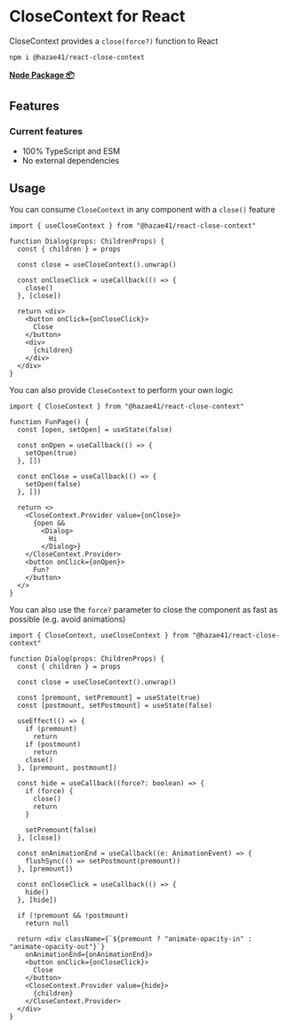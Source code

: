 # CloseContext for React

CloseContext provides a `close(force?)` function to React

```bash
npm i @hazae41/react-close-context
```

[**Node Package 📦**](https://www.npmjs.com/package/@hazae41/react-close-context)

## Features

### Current features
- 100% TypeScript and ESM
- No external dependencies

## Usage

You can consume `CloseContext` in any component with a `close()` feature

```tsx
import { useCloseContext } from "@hazae41/react-close-context"

function Dialog(props: ChildrenProps) {
  const { children } = props

  const close = useCloseContext().unwrap()

  const onCloseClick = useCallback(() => {
    close()
  }, [close])
  
  return <div>
    <button onClick={onCloseClick}>
      Close
    </button>
    <div>
      {children}
    </div>
  </div>
}
```

You can also provide `CloseContext` to perform your own logic

```tsx
import { CloseContext } from "@hazae41/react-close-context"

function FunPage() {
  const [open, setOpen] = useState(false)

  const onOpen = useCallback(() => {
    setOpen(true)
  }, [])

  const onClose = useCallback(() => {
    setOpen(false)
  }, [])

  return <>
    <CloseContext.Provider value={onClose}>
      {open && 
        <Dialog>
          Hi
        </Dialog>}
    </CloseContext.Provider>
    <button onClick={onOpen}>
      Fun?
    </button>
  </>
}
```

You can also use the `force?` parameter to close the component as fast as possible (e.g. avoid animations)

```tsx
import { CloseContext, useCloseContext } from "@hazae41/react-close-context"

function Dialog(props: ChildrenProps) {
  const { children } = props

  const close = useCloseContext().unwrap()

  const [premount, setPremount] = useState(true)
  const [postmount, setPostmount] = useState(false)

  useEffect(() => {
    if (premount)
      return
    if (postmount)
      return
    close()
  }, [premount, postmount])

  const hide = useCallback((force?: boolean) => {
    if (force) {
      close()
      return
    }

    setPremount(false)
  }, [close])

  const onAnimationEnd = useCallback((e: AnimationEvent) => {
    flushSync(() => setPostmount(premount))
  }, [premount])

  const onCloseClick = useCallback(() => {
    hide()
  }, [hide])
  
  if (!premount && !postmount)
    return null

  return <div className={`${premount ? "animate-opacity-in" : "animate-opacity-out"}`}
    onAnimationEnd={onAnimationEnd}>
    <button onClick={onCloseClick}>
      Close
    </button>
    <CloseContext.Provider value={hide}>
      {children}
    </CloseContext.Provider>
  </div>
}
```